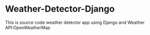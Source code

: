 # Weather-Detector-Django


This is source code weather detector app using Django and Weather API:OpenWeatherMap
